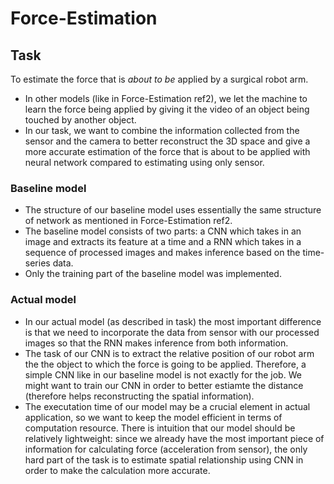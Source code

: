 # Force-Estimation

## Task
To estimate the force that is *about to be* applied by a surgical robot arm.
* In other models (like in Force-Estimation ref2), we let the machine to learn the force being applied by giving it the video of an object being touched by another object. 
* In our task, we want to combine the information collected from the sensor and the camera to better reconstruct the 3D space and give a more accurate estimation of the force that is about to be applied with neural network compared to estimating using only sensor.

### Baseline model
* The structure of our baseline model uses essentially the same structure of network as mentioned in Force-Estimation ref2.
* The baseline model consists of two parts: a CNN which takes in an image and extracts its feature at a time and a RNN which takes in a sequence of processed images and makes inference based on the time-series data.
* Only the training part of the baseline model was implemented.

### Actual model
* In our actual model (as described in task) the most important difference is that we need to incorporate the data from sensor with our processed images so that the RNN makes inference from both information.
* The task of our CNN is to extract the relative position of our robot arm the the object to which the force is going to be applied. Therefore, a simple CNN like in our baseline model is not exactly for the job. We might want to train our CNN in order to better estiamte the distance (therefore helps reconstructing the spatial information).
* The executation time of our model may be a crucial element in actual application, so we want to keep the model efficient in terms of computation resource. There is intuition that our model should be relatively lightweight: since we already have the most important piece of information for calculating force (acceleration from sensor), the only hard part of the task is to estimate spatial relationship using CNN in order to make the calculation more accurate.
